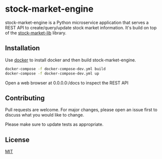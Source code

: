 # stock-market-engine

stock-market-engine is a Python microservice application that serves a REST API to create/query/update stock market information.
It's build on top of the [stock-market-lib](https://bitbucket.org/MattiasDC/stock-market-lib.git) library.

## Installation

Use [docker](https://www.docker.com/) to install docker and then build stock-market-engine.

```bash
docker-compose -f docker-compose-dev.yml build
docker-compose -f docker-compose-dev.yml up
```

Open a web browser at 0.0.0.0:/docs to inspect the REST API

## Contributing
Pull requests are welcome. For major changes, please open an issue first to discuss what you would like to change.

Please make sure to update tests as appropriate.

## License
[MIT](https://choosealicense.com/licenses/mit/)